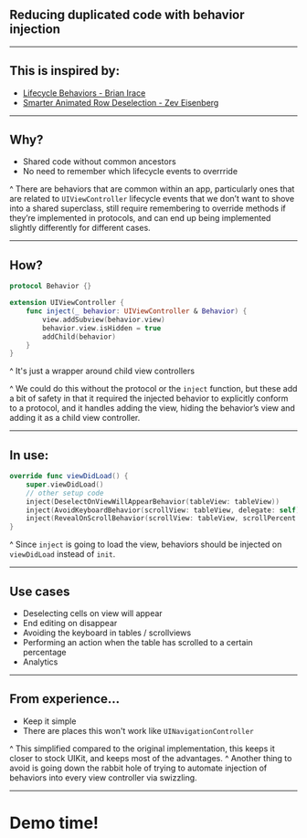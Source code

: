 ## Reducing duplicated code with behavior injection

---

## This is inspired by:

- [Lifecycle Behaviors - Brian Irace](https://irace.me/lifecycle-behaviors)
- [Smarter Animated Row  Deselection - Zev Eisenberg](https://www.raizlabs.com/dev/2016/05/smarter-animated-row-deselection-ios/)

---

## Why?

- Shared code without common ancestors
- No need to remember which lifecycle events to overrride

^ There are behaviors that are common within an app, particularly ones that are related to `UIViewController` lifecycle events that we don’t want to shove into a shared superclass, still require remembering to override methods if they’re implemented in protocols, and can end up being implemented slightly differently for different cases.

---

## How?

```swift
protocol Behavior {}

extension UIViewController {
    func inject(_ behavior: UIViewController & Behavior) {
        view.addSubview(behavior.view)
        behavior.view.isHidden = true
        addChild(behavior)
    }
}
```

^ It's just a wrapper around child view controllers

^ We could do this without the protocol or the `inject` function, but these add a bit of safety in that it required the injected behavior to explicitly conform to a protocol, and it handles adding the view, hiding the behavior’s view and adding it as a child view controller.

---

## In use:

```swift
override func viewDidLoad() {
    super.viewDidLoad()
    // other setup code
    inject(DeselectOnViewWillAppearBehavior(tableView: tableView))
    inject(AvoidKeyboardBehavior(scrollView: tableView, delegate: self))
    inject(RevealOnScrollBehavior(scrollView: tableView, scrollPercent: 1, delegate: self))
}
```

^ Since `inject` is going to load the view, behaviors should be injected on `viewDidLoad` instead of `init`.

---

## Use cases

- Deselecting cells on view will appear
- End editing on disappear
- Avoiding the keyboard in tables / scrollviews
- Performing an action when the table has scrolled to a certain percentage
- Analytics

---

## From experience...

- Keep it simple
- There are places this won't work like `UINavigationController`

^ This simplified compared to the original implementation, this keeps it closer to stock UIKit, and keeps most of the advantages.
^ Another thing to avoid is going down the rabbit hole of trying to automate injection of behaviors into every view controller via swizzling.

---

# Demo time!
